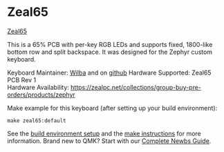Zeal65
====

[Zeal65](https://cdn.shopify.com/s/files/1/0490/7329/products/Zeal65_PCB2.jpg)

This is a 65% PCB with per-key RGB LEDs and supports fixed, 1800-like bottom row and split backspace. It was designed for the Zephyr custom keyboard.

Keyboard Maintainer: [Wilba](http://wilba.tech/) and on [github](https://github.com/Wilba6582)
Hardware Supported: Zeal65 PCB Rev 1  
Hardware Availability: https://zealpc.net/collections/group-buy-pre-orders/products/zephyr  

Make example for this keyboard (after setting up your build environment):

    make zeal65:default

See the [build environment setup](https://docs.qmk.fm/#/getting_started_build_tools) and the [make instructions](https://docs.qmk.fm/#/getting_started_make_guide) for more information. Brand new to QMK? Start with our [Complete Newbs Guide](https://docs.qmk.fm/#/newbs).

